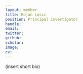 ```yaml
---
layout: member
title: Bojan Losic
position: Principal investigator
handle: 
email: 
twitter: 
github: 
scholar: 
image: 
cv: 
---
```


(insert short bio)